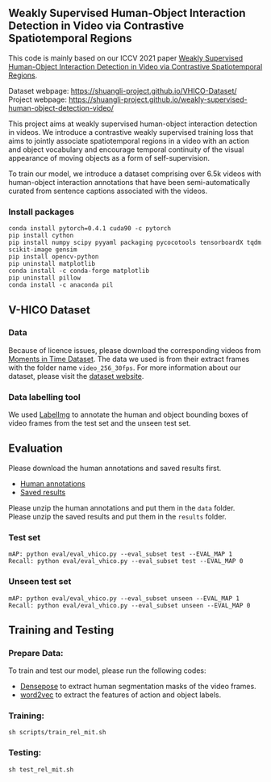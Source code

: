 ## Weakly Supervised Human-Object Interaction Detection in Video via Contrastive Spatiotemporal Regions
This code is mainly based on our ICCV 2021 paper [Weakly Supervised Human-Object Interaction Detection in Video via Contrastive Spatiotemporal Regions](https://arxiv.org/abs/2110.03562).

Dataset webpage: https://shuangli-project.github.io/VHICO-Dataset/ <br>
Project webpage: https://shuangli-project.github.io/weakly-supervised-human-object-detection-video/ 


This project aims at weakly supervised human-object interaction detection in videos. 
We introduce a contrastive weakly supervised training loss that aims to jointly associate spatiotemporal regions in a video with an action and object vocabulary and encourage temporal continuity of the visual appearance of moving objects as a form of self-supervision. 

To train our model, we introduce a dataset comprising over 6.5k videos with human-object interaction annotations that have been semi-automatically curated from sentence captions associated with the videos.


### Install packages
```
conda install pytorch=0.4.1 cuda90 -c pytorch
pip install cython
pip install numpy scipy pyyaml packaging pycocotools tensorboardX tqdm scikit-image gensim
pip install opencv-python
pip uninstall matplotlib
conda install -c conda-forge matplotlib
pip uninstall pillow
conda install -c anaconda pil
```


## V-HICO Dataset
### Data
Because of licence issues, please download the corresponding videos from [Moments in Time Dataset](http://moments.csail.mit.edu/).
The data we used is from their extract frames with the folder name `video_256_30fps`.
For more information about our dataset, please visit the [dataset website](https://shuangli-project.github.io/VHICO-Dataset/).


### Data labelling tool
We used [LabelImg](https://github.com/tzutalin/labelImg) to annotate the human and object bounding boxes of video frames from the test set and the unseen test set.


## Evaluation
Please download the human annotations and saved results first. 
- [Human annotations](https://www.dropbox.com/s/owy9jvuj273j2n1/gt_annotations.zip?dl=0)
- [Saved results](https://www.dropbox.com/s/s8lf9zswydei7ud/cat%2BSpa%2BHum%2BTem%2BCon.zip?dl=0)

Please unzip the human annotations and put them in the `data` folder. <br>
Please unzip the saved results and put them in the `results` folder.


### Test set
	mAP: python eval/eval_vhico.py --eval_subset test --EVAL_MAP 1
	Recall: python eval/eval_vhico.py --eval_subset test --EVAL_MAP 0

### Unseen test set
	mAP: python eval/eval_vhico.py --eval_subset unseen --EVAL_MAP 1
	Recall: python eval/eval_vhico.py --eval_subset unseen --EVAL_MAP 0



## Training and Testing
### Prepare Data:
To train and test our model, please run the following codes:
- [Densepose](https://github.com/facebookresearch/DensePose) to extract human segmentation masks of the video frames.
- [word2vec](https://code.google.com/archive/p/word2vec/) to extract the features of action and object labels.

### Training:
	sh scripts/train_rel_mit.sh 

### Testing:
	sh test_rel_mit.sh








